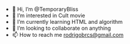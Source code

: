 - 👋 Hi, I’m @TemporaryBliss
- 👀 I’m interested in Cult movie
- 🌱 I’m currently learning HTML and 
algorithm
- 💞️ I’m looking to collaborate on anything
- 📫 How to reach me rodrigobrcs@gmail.com

<!---
TemporaryBliss/TemporaryBliss is a ✨ special ✨ repository because its `README.md` (this file) appears on your GitHub profile.
You can click the Preview link to take a look at your changes.
--->
